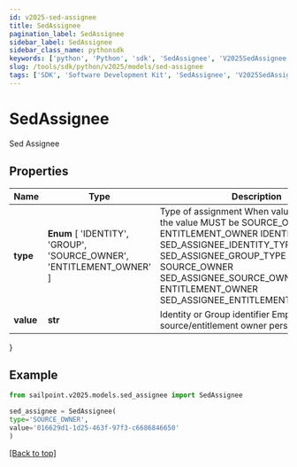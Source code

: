 ```yaml
---
id: v2025-sed-assignee
title: SedAssignee
pagination_label: SedAssignee
sidebar_label: SedAssignee
sidebar_class_name: pythonsdk
keywords: ['python', 'Python', 'sdk', 'SedAssignee', 'V2025SedAssignee'] 
slug: /tools/sdk/python/v2025/models/sed-assignee
tags: ['SDK', 'Software Development Kit', 'SedAssignee', 'V2025SedAssignee']
---
```


# SedAssignee

Sed Assignee

## Properties

Name | Type | Description | Notes
------------ | ------------- | ------------- | -------------
**type** |  **Enum** [  'IDENTITY',    'GROUP',    'SOURCE_OWNER',    'ENTITLEMENT_OWNER' ] | Type of assignment When value is PERSONA, the value MUST be SOURCE_OWNER or ENTITLEMENT_OWNER IDENTITY SED_ASSIGNEE_IDENTITY_TYPE GROUP SED_ASSIGNEE_GROUP_TYPE SOURCE_OWNER SED_ASSIGNEE_SOURCE_OWNER_TYPE ENTITLEMENT_OWNER SED_ASSIGNEE_ENTITLEMENT_OWNER_TYPE | [required]
**value** | **str** | Identity or Group identifier Empty when using source/entitlement owner personas | [optional] 
}

## Example

```python
from sailpoint.v2025.models.sed_assignee import SedAssignee

sed_assignee = SedAssignee(
type='SOURCE_OWNER',
value='016629d1-1d25-463f-97f3-c6686846650'
)

```
[[Back to top]](#) 

